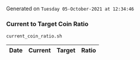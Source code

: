 Generated on `Tuesday 05-October-2021 at 12:34:46`

### Current to Target Coin Ratio
`current_coin_ratio.sh`

Date|Current|Target|Ratio
---|---|---|---
